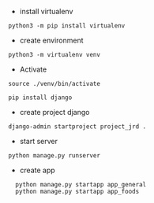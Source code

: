 
- install virtualenv
```virtualenv
python3 -m pip install virtualenv
```

- create environment
```env
python3 -m virtualenv venv
```

- Activate
```activate
source ./venv/bin/activate 
```
```install django
pip install django  
```
- create project django
```create project django
django-admin startproject project_jrd .
```

 - start server
 ```runserver
 python manage.py runserver
 ```

- create app
```
  python manage.py startapp app_general
  python manage.py startapp app_foods 
```
